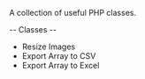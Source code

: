 A collection of useful PHP classes.

-- Classes --

- Resize Images
- Export Array to CSV
- Export Array to Excel